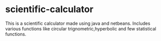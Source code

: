 # scientific-calculator
This is a scientific calculator made using java and netbeans.
Includes various functions like circular trignometric,hyperbolic and few statistical functions.
